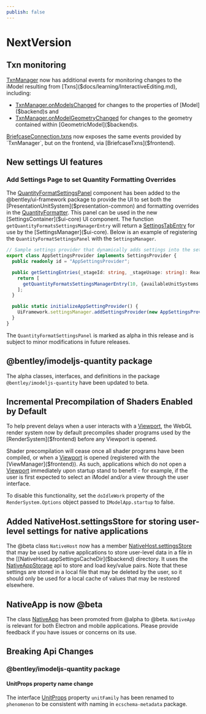 ```yaml
---
publish: false
---
```

# NextVersion

## Txn monitoring

[TxnManager]($backend) now has additional events for monitoring changes to the iModel resulting from [Txns]($docs/learning/InteractiveEditing.md), including:
  * [TxnManager.onModelsChanged]($backend) for changes to the properties of [Model]($backend)s and
  * [TxnManager.onModelGeometryChanged]($backend) for changes to the geometry contained within [GeometricModel]($backend)s.

[BriefcaseConnection.txns]($frontend) now exposes the same events provided by `TxnManager`, but on the frontend, via [BriefcaseTxns]($frontend).

## New settings UI features

### Add Settings Page to set Quantity Formatting Overrides

The [QuantityFormatSettingsPanel]($ui-framework) component has been added to the @bentley/ui-framework package to provide the UI to set both the [PresentationUnitSystem]($presentation-common) and formatting overrides in the [QuantityFormatter]($frontend). This panel can be used in the new [SettingsContainer]($ui-core) UI component. The function `getQuantityFormatsSettingsManagerEntry` will return a [SettingsTabEntry]($ui-core) for use by the [SettingsManager]($ui-core). Below is an example of registering the `QuantityFormatSettingsPanel` with the `SettingsManager`.

```ts
// Sample settings provider that dynamically adds settings into the setting stage
export class AppSettingsProvider implements SettingsProvider {
  public readonly id = "AppSettingsProvider";

  public getSettingEntries(_stageId: string, _stageUsage: string): ReadonlyArray<SettingsTabEntry> | undefined {
    return [
      getQuantityFormatsSettingsManagerEntry(10, {availableUnitSystems:new Set(["metric","imperial","usSurvey"])}),
    ];
  }

  public static initializeAppSettingProvider() {
    UiFramework.settingsManager.addSettingsProvider(new AppSettingsProvider());
  }
}

```

The `QuantityFormatSettingsPanel` is marked as alpha in this release and is subject to minor modifications in future releases.

## @bentley/imodeljs-quantity package

The alpha classes, interfaces, and definitions in the package `@bentley/imodeljs-quantity` have been updated to beta.

## Incremental Precompilation of Shaders Enabled by Default

To help prevent delays when a user interacts with a [Viewport]($frontend), the WebGL render system now by default precompiles shader programs used by the [RenderSystem]($frontend) before any Viewport is opened.

Shader precompilation will cease once all shader programs have been compiled, or when a [Viewport]($frontend) is opened (registered with the [ViewManager]($frontend)).  As such, applications which do not open a [Viewport]($frontend) immediately upon startup stand to benefit - for example, if the user is first expected to select an iModel and/or a view through the user interface.

To disable this functionality, set the `doIdleWork` property of the `RenderSystem.Options` object passed to `IModelApp.startup` to false.

## Added NativeHost.settingsStore for storing user-level settings for native applications

The @beta class `NativeHost` now has a member [NativeHost.settingsStore]($backend) that may be used by native applications to store user-level data in a file in the [[NativeHost.appSettingsCacheDir]($backend) directory. It uses the [NativeAppStorage]($backend) api to store and load key/value pairs. Note that these settings are stored in a local file that may be deleted by the user, so it should only be used for a local cache of values that may be restored elsewhere.

## NativeApp is now @beta

The class [NativeApp]($frontend) has been promoted from @alpha to @beta. `NativeApp` is relevant for both Electron and mobile applications. Please provide feedback if you have issues or concerns on its use.

## Breaking Api Changes

### @bentley/imodeljs-quantity package

#### UnitProps property name change

The interface [UnitProps]($quantity) property `unitFamily` has been renamed to `phenomenon` to be consistent with naming in `ecschema-metadata` package.
